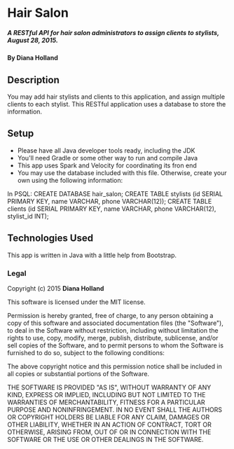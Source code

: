# Hair Salon

##### A RESTful API for hair salon administrators to assign clients to stylists, August 28, 2015.

#### By **Diana Holland**

## Description

You may add hair stylists and clients to this application, and assign multiple clients to each stylist. This RESTful application uses a database to store the information.

## Setup

* Please have all Java developer tools ready, including the JDK
* You'll need Gradle or some other way to run and compile Java
* This app uses Spark and Velocity for coordinating its fron end
* You may use the database included with this file. Otherwise, create your own using the following information:

In PSQL:
CREATE DATABASE hair_salon;
CREATE TABLE stylists (id SERIAL PRIMARY KEY, name VARCHAR, phone VARCHAR(12));
CREATE TABLE clients (id SERIAL PRIMARY KEY, name VARCHAR, phone VARCHAR(12), stylist_id INT);

## Technologies Used

This app is written in Java with a little help from Bootstrap.

### Legal

Copyright (c) 2015 **Diana Holland**

This software is licensed under the MIT license.

Permission is hereby granted, free of charge, to any person obtaining a copy
of this software and associated documentation files (the "Software"), to deal
in the Software without restriction, including without limitation the rights
to use, copy, modify, merge, publish, distribute, sublicense, and/or sell
copies of the Software, and to permit persons to whom the Software is
furnished to do so, subject to the following conditions:

The above copyright notice and this permission notice shall be included in
all copies or substantial portions of the Software.

THE SOFTWARE IS PROVIDED "AS IS", WITHOUT WARRANTY OF ANY KIND, EXPRESS OR
IMPLIED, INCLUDING BUT NOT LIMITED TO THE WARRANTIES OF MERCHANTABILITY,
FITNESS FOR A PARTICULAR PURPOSE AND NONINFRINGEMENT. IN NO EVENT SHALL THE
AUTHORS OR COPYRIGHT HOLDERS BE LIABLE FOR ANY CLAIM, DAMAGES OR OTHER
LIABILITY, WHETHER IN AN ACTION OF CONTRACT, TORT OR OTHERWISE, ARISING FROM,
OUT OF OR IN CONNECTION WITH THE SOFTWARE OR THE USE OR OTHER DEALINGS IN
THE SOFTWARE.
